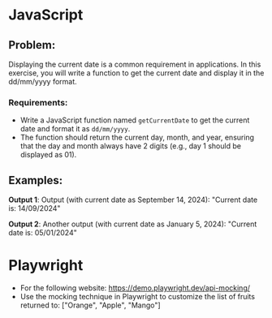 # JavaScript

## Problem:

Displaying the current date is a common requirement in applications. In this exercise, you will write a function to get the current date and display it in the dd/mm/yyyy format.

### Requirements:

- Write a JavaScript function named `getCurrentDate` to get the current date and format it as `dd/mm/yyyy`.
- The function should return the current day, month, and year, ensuring that the day and month always have 2 digits (e.g., day 1 should be displayed as 01).

## Examples:

**Output 1**:
Output (with current date as September 14, 2024):
"Current date is: 14/09/2024"

**Output 2**:
Another output (with current date as January 5, 2024):
"Current date is: 05/01/2024"

# Playwright

- For the following website: https://demo.playwright.dev/api-mocking/
- Use the mocking technique in Playwright to customize the list of fruits returned to: ["Orange", "Apple", "Mango"]

